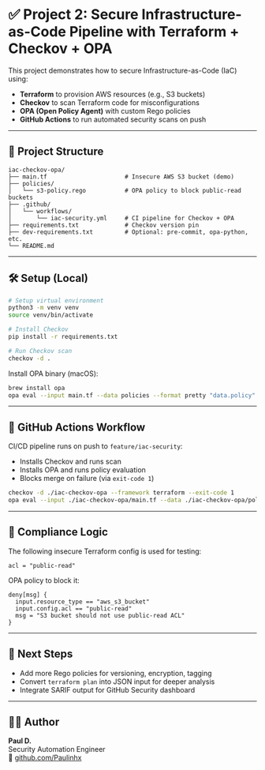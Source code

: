 # ✅ Project 2: Secure Infrastructure-as-Code Pipeline with Terraform + Checkov + OPA

This project demonstrates how to secure Infrastructure-as-Code (IaC) using:

- **Terraform** to provision AWS resources (e.g., S3 buckets)
- **Checkov** to scan Terraform code for misconfigurations
- **OPA (Open Policy Agent)** with custom Rego policies
- **GitHub Actions** to run automated security scans on push

---

## 📁 Project Structure

```
iac-checkov-opa/
├── main.tf                      # Insecure AWS S3 bucket (demo)
├── policies/
│   └── s3-policy.rego           # OPA policy to block public-read buckets
├── .github/
│   └── workflows/
│       └── iac-security.yml     # CI pipeline for Checkov + OPA
├── requirements.txt             # Checkov version pin
├── dev-requirements.txt         # Optional: pre-commit, opa-python, etc.
└── README.md
```

---

## 🛠 Setup (Local)

```bash
# Setup virtual environment
python3 -m venv venv
source venv/bin/activate

# Install Checkov
pip install -r requirements.txt

# Run Checkov scan
checkov -d .
```

Install OPA binary (macOS):

```bash
brew install opa
opa eval --input main.tf --data policies --format pretty "data.policy"
```

---

## 🧪 GitHub Actions Workflow

CI/CD pipeline runs on push to `feature/iac-security`:

- Installs Checkov and runs scan
- Installs OPA and runs policy evaluation
- Blocks merge on failure (via `exit-code 1`)

```bash
checkov -d ./iac-checkov-opa --framework terraform --exit-code 1
opa eval --input ./iac-checkov-opa/main.tf --data ./iac-checkov-opa/policies --format pretty 'data.policy'
```

---

## 📌 Compliance Logic

The following insecure Terraform config is used for testing:

```hcl
acl = "public-read"
```

OPA policy to block it:

```rego
deny[msg] {
  input.resource_type == "aws_s3_bucket"
  input.config.acl == "public-read"
  msg = "S3 bucket should not use public-read ACL"
}
```

---

## 🔄 Next Steps

- Add more Rego policies for versioning, encryption, tagging
- Convert `terraform plan` into JSON input for deeper analysis
- Integrate SARIF output for GitHub Security dashboard

---

## 👨‍💻 Author

**Paul D.**  
Security Automation Engineer  
🔗 [github.com/Paulinhx](https://github.com/Paulinhx)
